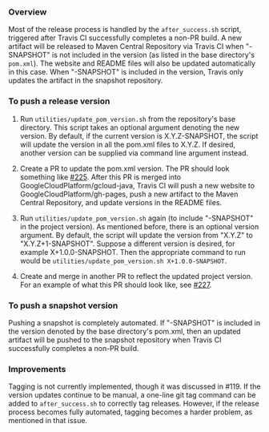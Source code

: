 ### Overview

Most of the release process is handled by the `after_success.sh` script, triggered after Travis CI successfully completes a non-PR build.  A new artifact will be released to Maven Central Repository via Travis CI when "-SNAPSHOT" is not included in the version (as listed in the base directory's `pom.xml`).  The website and README files will also be updated automatically in this case.  When "-SNAPSHOT" is included in the version, Travis only updates the artifact in the snapshot repository.

### To push a release version

1. Run `utilities/update_pom_version.sh` from the repository's base directory.
This script takes an optional argument denoting the new version.  By default, if the current version is X.Y.Z-SNAPSHOT, the script will update the version in all the pom.xml files to X.Y.Z.  If desired, another version can be supplied via command line argument instead.

2. Create a PR to update the pom.xml version.
The PR should look something like [#225](https://github.com/GoogleCloudPlatform/gcloud-java/pull/225).  After this PR is merged into GoogleCloudPlatform/gcloud-java, Travis CI will push a new website to GoogleCloudPlatform/gh-pages, push a new artifact to the Maven Central Repository, and update versions in the README files.

3. Run `utilities/update_pom_version.sh` again (to include "-SNAPSHOT" in the project version).
As mentioned before, there is an optional version argument.  By default, the script will update the version from "X.Y.Z" to "X.Y.Z+1-SNAPSHOT".  Suppose a different version is desired, for example X+1.0.0-SNAPSHOT.  Then the appropriate command to run would be `utilities/update_pom_version.sh X+1.0.0-SNAPSHOT`.

4. Create and merge in another PR to reflect the updated project version.  For an example of what this PR should look like, see [#227](https://github.com/GoogleCloudPlatform/gcloud-java/pull/227).

### To push a snapshot version

Pushing a snapshot is completely automated.  If "-SNAPSHOT" is included in the version denoted by the base directory's pom.xml, then an updated artifact will be pushed to the snapshot repository when Travis CI successfully completes a non-PR build.

### Improvements

Tagging is not currently implemented, though it was discussed in #119.  If the version updates continue to be manual, a one-line git tag command can be added to `after_success.sh` to correctly tag releases.  However, if the release process becomes fully automated, tagging becomes a harder problem, as mentioned in that issue.
